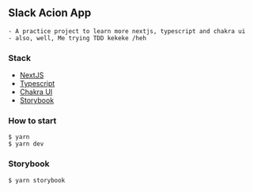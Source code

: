 ## Slack Acion App
```
- A practice project to learn more nextjs, typescript and chakra ui
- also, well, Me trying TDD kekeke /heh
```

### Stack
- [NextJS](https://nextjs.org/)
- [Typescript](https://www.typescriptlang.org/)
- [Chakra UI](https://chakra-ui.com/)
- [Storybook](https://storybook.js.org/)

### How to start
```
$ yarn
$ yarn dev
```

### Storybook
```
$ yarn storybook
```